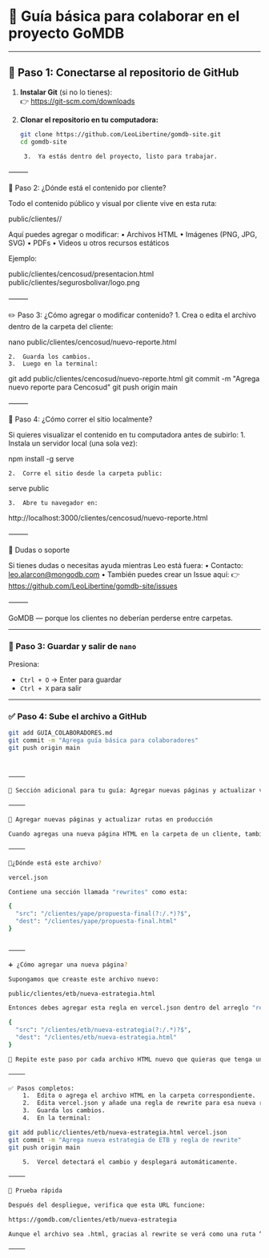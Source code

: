 
# 🧭 Guía básica para colaborar en el proyecto GoMDB

---

## 👣 Paso 1: Conectarse al repositorio de GitHub

1. **Instalar Git** (si no lo tienes):  
   👉 https://git-scm.com/downloads

2. **Clonar el repositorio en tu computadora:**

   ```bash
   git clone https://github.com/LeoLibertine/gomdb-site.git
   cd gomdb-site

	3.	Ya estás dentro del proyecto, listo para trabajar.

⸻

📄 Paso 2: ¿Dónde está el contenido por cliente?

Todo el contenido público y visual por cliente vive en esta ruta:

public/clientes/<nombre-del-cliente>/

Aquí puedes agregar o modificar:
	•	Archivos HTML
	•	Imágenes (PNG, JPG, SVG)
	•	PDFs
	•	Videos u otros recursos estáticos

Ejemplo:

public/clientes/cencosud/presentacion.html
public/clientes/segurosbolivar/logo.png


⸻

✏️ Paso 3: ¿Cómo agregar o modificar contenido?
	1.	Crea o edita el archivo dentro de la carpeta del cliente:

nano public/clientes/cencosud/nuevo-reporte.html


	2.	Guarda los cambios.
	3.	Luego en la terminal:

git add public/clientes/cencosud/nuevo-reporte.html
git commit -m "Agrega nuevo reporte para Cencosud"
git push origin main



⸻

🧪 Paso 4: ¿Cómo correr el sitio localmente?

Si quieres visualizar el contenido en tu computadora antes de subirlo:
	1.	Instala un servidor local (una sola vez):

npm install -g serve


	2.	Corre el sitio desde la carpeta public:

serve public


	3.	Abre tu navegador en:

http://localhost:3000/clientes/cencosud/nuevo-reporte.html



⸻

💬 Dudas o soporte

Si tienes dudas o necesitas ayuda mientras Leo está fuera:
	•	Contacto: leo.alarcon@mongodb.com
	•	También puedes crear un Issue aquí:
👉 https://github.com/LeoLibertine/gomdb-site/issues

⸻

GoMDB — porque los clientes no deberían perderse entre carpetas.

---

### 💾 Paso 3: Guardar y salir de `nano`

Presiona:

- `Ctrl + O` → Enter para guardar
- `Ctrl + X` para salir

---

### ✅ Paso 4: Sube el archivo a GitHub

```bash
git add GUIA_COLABORADORES.md
git commit -m "Agrega guía básica para colaboradores"
git push origin main



⸻

🔧 Sección adicional para tu guía: Agregar nuevas páginas y actualizar vercel.json

⸻

🧩 Agregar nuevas páginas y actualizar rutas en producción

Cuando agregas una nueva página HTML en la carpeta de un cliente, también debes registrar su ruta en el archivo vercel.json, de lo contrario la URL limpia no funcionará correctamente en producción.

⸻

📍¿Dónde está este archivo?

vercel.json

Contiene una sección llamada "rewrites" como esta:

{
  "src": "/clientes/yape/propuesta-final(?:/.*)?$",
  "dest": "/clientes/yape/propuesta-final.html"
}


⸻

➕ ¿Cómo agregar una nueva página?

Supongamos que creaste este archivo nuevo:

public/clientes/etb/nueva-estrategia.html

Entonces debes agregar esta regla en vercel.json dentro del arreglo "rewrites":

{
  "src": "/clientes/etb/nueva-estrategia(?:/.*)?$",
  "dest": "/clientes/etb/nueva-estrategia.html"
}

📌 Repite este paso por cada archivo HTML nuevo que quieras que tenga una ruta limpia en la web.

⸻

✅ Pasos completos:
	1.	Edita o agrega el archivo HTML en la carpeta correspondiente.
	2.	Edita vercel.json y añade una regla de rewrite para esa nueva ruta.
	3.	Guarda los cambios.
	4.	En la terminal:

git add public/clientes/etb/nueva-estrategia.html vercel.json
git commit -m "Agrega nueva estrategia de ETB y regla de rewrite"
git push origin main

	5.	Vercel detectará el cambio y desplegará automáticamente.

⸻

🧪 Prueba rápida

Después del despliegue, verifica que esta URL funcione:

https://gomdb.com/clientes/etb/nueva-estrategia

Aunque el archivo sea .html, gracias al rewrite se verá como una ruta “limpia”.

⸻
